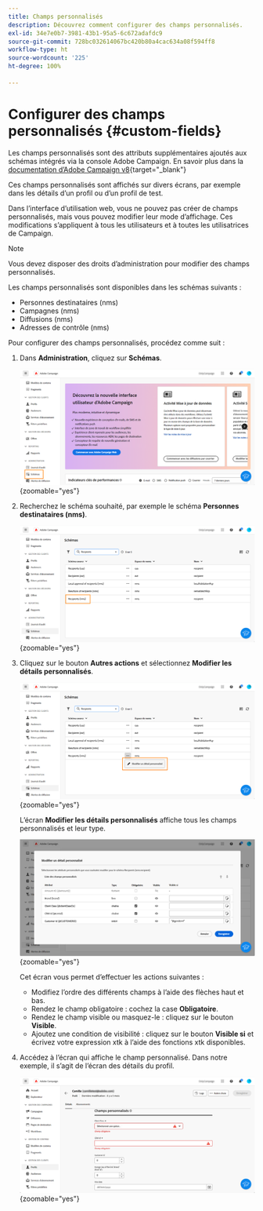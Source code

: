```yaml
---
title: Champs personnalisés
description: Découvrez comment configurer des champs personnalisés.
exl-id: 34e7e0b7-3981-43b1-95a5-6c672adafdc9
source-git-commit: 728bc032614067bc420b80a4cac634a08f594ff8
workflow-type: ht
source-wordcount: '225'
ht-degree: 100%

---
```


# Configurer des champs personnalisés {#custom-fields}

Les champs personnalisés sont des attributs supplémentaires ajoutés aux schémas intégrés via la console Adobe Campaign. En savoir plus dans la [documentation d’Adobe Campaign v8](https://experienceleague.adobe.com/docs/campaign/campaign-v8/developer/shemas-forms/extend-schema.html?lang=fr){target="_blank"}

Ces champs personnalisés sont affichés sur divers écrans, par exemple dans les détails d’un profil ou d’un profil de test.

Dans l’interface d’utilisation web, vous ne pouvez pas créer de champs personnalisés, mais vous pouvez modifier leur mode d’affichage. Ces modifications s’appliquent à tous les utilisateurs et à toutes les utilisatrices de Campaign.

>[!NOTE]
>
>Vous devez disposer des droits d’administration pour modifier des champs personnalisés.

Les champs personnalisés sont disponibles dans les schémas suivants :

* Personnes destinataires (nms)
* Campagnes (nms)
* Diffusions (nms)
* Adresses de contrôle (nms)

Pour configurer des champs personnalisés, procédez comme suit :

1. Dans **Administration**, cliquez sur **Schémas**.

   ![](assets/custom-fields.png){zoomable="yes"}

1. Recherchez le schéma souhaité, par exemple le schéma **Personnes destinataires (nms)**.

   ![](assets/custom-fields2.png){zoomable="yes"}

1. Cliquez sur le bouton **Autres actions** et sélectionnez **Modifier les détails personnalisés**.

   ![](assets/custom-fields3.png){zoomable="yes"}

   L’écran **Modifier les détails personnalisés** affiche tous les champs personnalisés et leur type.

   ![](assets/custom-fields4.png){zoomable="yes"}

   Cet écran vous permet d’effectuer les actions suivantes :

   * Modifiez l’ordre des différents champs à l’aide des flèches haut et bas.
   * Rendez le champ obligatoire : cochez la case **Obligatoire**.
   * Rendez le champ visible ou masquez-le : cliquez sur le bouton **Visible**.
   * Ajoutez une condition de visibilité : cliquez sur le bouton **Visible si** et écrivez votre expression xtk à l’aide des fonctions xtk disponibles.

1. Accédez à l’écran qui affiche le champ personnalisé. Dans notre exemple, il s’agit de l’écran des détails du profil.

   ![](assets/custom-fields5.png){zoomable="yes"}
